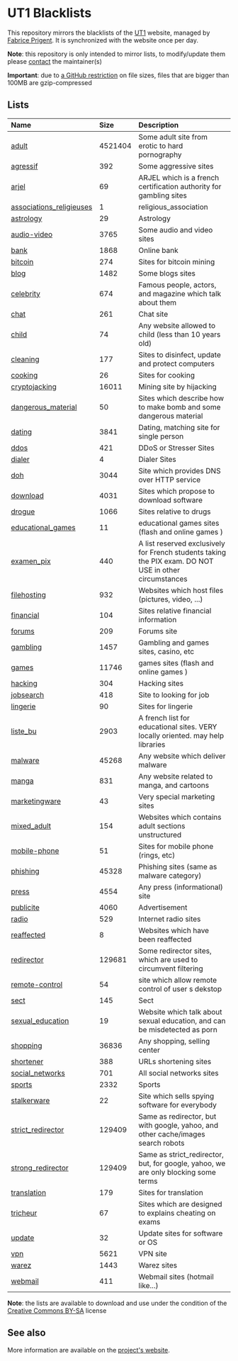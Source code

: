 # UT1 Blacklists
This repository mirrors the blacklists of the [UT1](http://www.ut-capitole.fr) website, managed by [Fabrice Prigent](http://www.ut-capitole.fr/m-fabrice-prigent--15063.kjsp?RH=1319195296040). It is synchronized with the website once per day.

__Note__: this repository is only intended to mirror lists, to modify/update them please [contact](#see-also) the maintainer(s)

__Important__: due to [a GitHub restriction](https://docs.github.com/en/repositories/working-with-files/managing-large-files/about-large-files-on-github#file-size-limits) on file sizes, files that are bigger than 100MB are gzip-compressed

## Lists
| Name | Size | Description |
|:-----|:-----|:------------|
| [adult](blacklists/adult) | 4521404 | Some adult site from erotic to hard pornography |
| [agressif](blacklists/agressif) | 392 | Some aggressive sites |
| [arjel](blacklists/arjel) | 69 | ARJEL which is a french certification authority for gambling sites |
| [associations_religieuses](blacklists/associations_religieuses) | 1 | religious_association |
| [astrology](blacklists/astrology) | 29 | Astrology |
| [audio-video](blacklists/audio-video) | 3765 | Some audio and video sites |
| [bank](blacklists/bank) | 1868 | Online bank |
| [bitcoin](blacklists/bitcoin) | 274 | Sites for bitcoin mining |
| [blog](blacklists/blog) | 1482 | Some blogs sites |
| [celebrity](blacklists/celebrity) | 674 | Famous people, actors, and magazine which talk about them |
| [chat](blacklists/chat) | 261 | Chat site |
| [child](blacklists/child) | 74 | Any website allowed to child (less than 10 years old) |
| [cleaning](blacklists/cleaning) | 177 | Sites to disinfect, update and protect computers |
| [cooking](blacklists/cooking) | 26 | Sites for cooking |
| [cryptojacking](blacklists/cryptojacking) | 16011 | Mining site by hijacking |
| [dangerous_material](blacklists/dangerous_material) | 50 | Sites which describe how to make bomb and some dangerous material |
| [dating](blacklists/dating) | 3841 | Dating, matching site for single person |
| [ddos](blacklists/ddos) | 421 | DDoS or Stresser Sites |
| [dialer](blacklists/dialer) | 4 | Dialer Sites |
| [doh](blacklists/doh) | 3044 | Site which provides DNS over HTTP service |
| [download](blacklists/download) | 4031 | Sites which propose to download software |
| [drogue](blacklists/drogue) | 1066 | Sites relative to drugs |
| [educational_games](blacklists/educational_games) | 11 | educational games sites (flash and online games ) |
| [examen_pix](blacklists/examen_pix) | 440 | A list reserved exclusively for French students taking the PIX exam. DO NOT USE in other circumstances |
| [filehosting](blacklists/filehosting) | 932 | Websites which host files (pictures, video, ...) |
| [financial](blacklists/financial) | 104 | Sites relative financial information |
| [forums](blacklists/forums) | 209 | Forums site |
| [gambling](blacklists/gambling) | 1457 | Gambling and games sites, casino, etc |
| [games](blacklists/games) | 11746 | games sites (flash and online games ) |
| [hacking](blacklists/hacking) | 304 | Hacking sites |
| [jobsearch](blacklists/jobsearch) | 418 | Site to looking for job |
| [lingerie](blacklists/lingerie) | 90 | Sites for lingerie |
| [liste_bu](blacklists/liste_bu) | 2903 | A french list for educational sites. VERY locally oriented. may help libraries |
| [malware](blacklists/malware) | 45268 | Any website which deliver malware |
| [manga](blacklists/manga) | 831 | Any website related to manga, and cartoons |
| [marketingware](blacklists/marketingware) | 43 | Very special marketing sites |
| [mixed_adult](blacklists/mixed_adult) | 154 | Websites which contains adult sections unstructured |
| [mobile-phone](blacklists/mobile-phone) | 51 | Sites for mobile phone (rings, etc) |
| [phishing](blacklists/phishing) | 45328 | Phishing sites (same as malware category) |
| [press](blacklists/press) | 4554 | Any press (informational) site |
| [publicite](blacklists/publicite) | 4060 | Advertisement |
| [radio](blacklists/radio) | 529 | Internet radio sites |
| [reaffected](blacklists/reaffected) | 8 | Websites which have been reaffected |
| [redirector](blacklists/redirector) | 129681 | Some redirector sites, which are used to circumvent filtering |
| [remote-control](blacklists/remote-control) | 54 | site which allow remote control of user s dekstop |
| [sect](blacklists/sect) | 145 | Sect |
| [sexual_education](blacklists/sexual_education) | 19 | Website which talk about sexual education, and can be misdetected as porn |
| [shopping](blacklists/shopping) | 36836 | Any shopping, selling center |
| [shortener](blacklists/shortener) | 388 | URLs shortening sites |
| [social_networks](blacklists/social_networks) | 701 | All social networks sites |
| [sports](blacklists/sports) | 2332 | Sports |
| [stalkerware](blacklists/stalkerware) | 22 | Site which sells spying software for everybody |
| [strict_redirector](blacklists/strict_redirector) | 129409 | Same as redirector, but with google, yahoo, and other cache/images search robots |
| [strong_redirector](blacklists/strong_redirector) | 129409 | Same as strict_redirector, but, for google, yahoo, we are only blocking some terms |
| [translation](blacklists/translation) | 179 | Sites for translation |
| [tricheur](blacklists/tricheur) | 67 | Sites which are designed to explains cheating on exams |
| [update](blacklists/update) | 32 | Update sites for software or OS |
| [vpn](blacklists/vpn) | 5621 | VPN site |
| [warez](blacklists/warez) | 1443 | Warez sites |
| [webmail](blacklists/webmail) | 411 | Webmail sites (hotmail like...) |

__Note__: the lists are available to download and use under the condition of the [Creative Commons BY-SA](https://creativecommons.org/licenses/by-sa/4.0/)  license

## See also
More information are available on the [project's website](http://dsi.ut-capitole.fr/blacklists/index_en.php).
